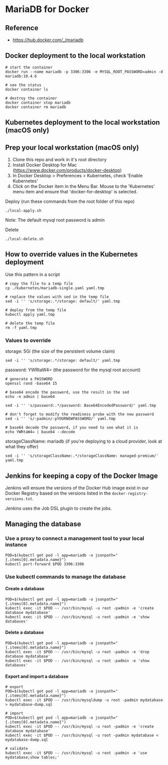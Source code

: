 # MariaDB for Docker

## Reference
- https://hub.docker.com/_/mariadb

## Docker deployment to the local workstation

~~~
# start the container
docker run --name mariadb -p 3306:3306 -e MYSQL_ROOT_PASSWORD=admin -d mariadb:10.4.6

# see the status
docker container ls

# destroy the container
docker container stop mariadb
docker container rm mariadb
~~~


## Kubernetes deployment to the local workstation (macOS only)

## Prep your local workstation (macOS only)
1. Clone this repo and work in it's root directory
1. Install Docker Desktop for Mac (https://www.docker.com/products/docker-desktop)
1. In Docker Desktop > Preferences > Kubernetes, check 'Enable Kubernetes'
1. Click on the Docker item in the Menu Bar. Mouse to the 'Kubernetes' menu item and ensure that 'docker-for-desktop' is selected.

Deploy (run these commands from the root folder of this repo)
~~~
./local-apply.sh
~~~

Note: The default mysql root password is admin

Delete
~~~
./local-delete.sh
~~~

## How to override values in the Kubernetes deployment

Use this pattern in a script
~~~
# copy the file to a temp file
cp ./kubernetes/mariadb-single.yaml yaml.tmp

# replace the values with sed in the temp file
sed -i '' 's/storage:.*/storage: default/' yaml.tmp

# deploy from the temp file
kubectl apply yaml.tmp

# delete the temp file
rm -f yaml.tmp
~~~

### Values to override

storage: 5Gi (the size of the persistent volume claim)
~~~
sed -i '' 's/storage:.*/storage: default/' yaml.tmp
~~~

password: YWRtaW4=  (the password for the mysql root account)
~~~
# generate a PASSWORD
openssl rand -base64 15

# base64 encode the password, use the result in the sed
echo -n admin | base64

sed -i '' 's/password:.*/password: Base64EncodedPassword/' yaml.tmp

# don't forget to modify the readiness probe with the new password
sed -i '' 's/-padmin/-pYOURNEWPASSWORD/' yaml.tmp

# base64 decode the password, if you need to see what it is
echo YWRtaW4= | base64 --decode
~~~

storageClassName: mariadb  (if you're deploying to a cloud provider, look at what they offer)
~~~
sed -i '' 's/storageClassName:.*/storageClassName: managed-premium/' yaml.tmp
~~~

## Jenkins for keeping a copy of the Docker Image

Jenkins will ensure the versions of the Docker Hub image exist in our Docker Registry based on the versions listed in the `docker-registry-versions.txt`.


Jenkins uses the Job DSL plugin to create the jobs.  


## Managing the database

### Use a proxy to connect a management tool to your local instance
~~~
POD=$(kubectl get pod -l app=mariadb -o jsonpath="{.items[0].metadata.name}")
kubectl port-forward $POD 3306:3306
~~~

### Use kubectl commands to manage the database

#### Create a database
~~~
POD=$(kubectl get pod -l app=mariadb -o jsonpath="{.items[0].metadata.name}")
kubectl exec -it $POD -- /usr/bin/mysql -u root -padmin -e 'create database mydatabase'
kubectl exec -it $POD -- /usr/bin/mysql -u root -padmin -e 'show databases'
~~~

#### Delete a database
~~~
POD=$(kubectl get pod -l app=mariadb -o jsonpath="{.items[0].metadata.name}")
kubectl exec -it $POD -- /usr/bin/mysql -u root -padmin -e 'drop database mydatabase'
kubectl exec -it $POD -- /usr/bin/mysql -u root -padmin -e 'show databases'
~~~

#### Export and import a database
~~~
# export
POD=$(kubectl get pod -l app=mariadb -o jsonpath="{.items[0].metadata.name}")
kubectl exec -it $POD -- /usr/bin/mysqldump -u root -padmin mydatabase > mydatabase-dump.sql

# import
POD=$(kubectl get pod -l app=mariadb -o jsonpath="{.items[0].metadata.name}")
kubectl exec -it $POD -- /usr/bin/mysql -u root -padmin -e 'create database mydatabase'
kubectl exec -it $POD -- /usr/bin/mysql -u root -padmin mydatabase < mydatabase-dump.sql

# validate
kubectl exec -it $POD -- /usr/bin/mysql -u root -padmin -e 'use mydatabase;show tables;'
~~~
